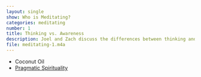 ```yaml
---
layout: single
show: Who is Meditating?
categories: meditating
number: 1
title: Thinking vs. Awareness
description: Joel and Zach discuss the differences between thinking and awareness.
file: meditating-1.m4a
---
```


* Coconut Oil
* [Pragmatic Spirituality](http://pragmaticspirituality.com)